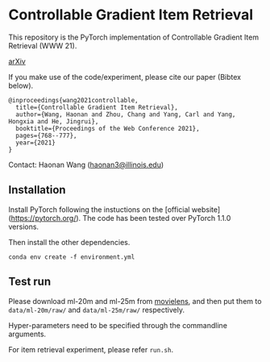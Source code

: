 # Controllable Gradient Item Retrieval

This repository is the PyTorch implementation of Controllable Gradient Item Retrieval (WWW 21).

[arXiv](https://arxiv.org/abs/2106.00062)

If you make use of the code/experiment, please cite our paper (Bibtex below).

```
@inproceedings{wang2021controllable,
  title={Controllable Gradient Item Retrieval},
  author={Wang, Haonan and Zhou, Chang and Yang, Carl and Yang, Hongxia and He, Jingrui},
  booktitle={Proceedings of the Web Conference 2021},
  pages={768--777},
  year={2021}
}
```


Contact: Haonan Wang (haonan3@illinois.edu)


## Installation
Install PyTorch following the instuctions on the [official website] (https://pytorch.org/). The code has been tested over PyTorch 1.1.0 versions.

Then install the other dependencies.

```
conda env create -f environment.yml
```


## Test run

Please download ml-20m and ml-25m from [movielens](https://grouplens.org/datasets/movielens/), and then put them to `data/ml-20m/raw/` and `data/ml-25m/raw/` respectively.

Hyper-parameters need to be specified through the commandline arguments.

For item retrieval experiment, please refer `run.sh`.